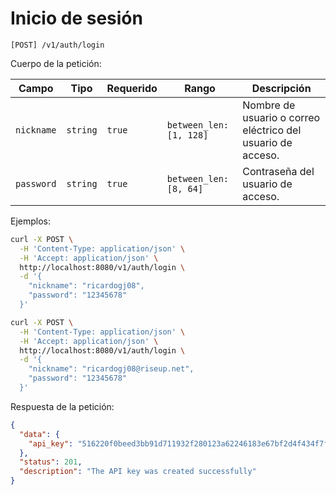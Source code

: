 # Inicio de sesión

```
[POST] /v1/auth/login
```

Cuerpo de la petición:

| Campo | Tipo | Requerido | Rango | Descripción |
| ----- | ---- | --------- | ----- | ----------- |
| `nickname` | `string` | `true` | `between_len: [1, 128]` | Nombre de usuario o correo eléctrico del usuario de acceso. |
| `password` | `string` | `true` | `between_len: [8, 64]` | Contraseña del usuario de acceso. |

Ejemplos:

```bash
curl -X POST \
  -H 'Content-Type: application/json' \
  -H 'Accept: application/json' \
  http://localhost:8080/v1/auth/login \
  -d '{
    "nickname": "ricardogj08",
    "password": "12345678"
  }'

curl -X POST \
  -H 'Content-Type: application/json' \
  -H 'Accept: application/json' \
  http://localhost:8080/v1/auth/login \
  -d '{
    "nickname": "ricardogj08@riseup.net",
    "password": "12345678"
  }'
```

Respuesta de la petición:

```json
{
  "data": {
    "api_key": "516220f0beed3bb91d711932f280123a62246183e67bf2d4f434f7f913770b88"
  },
  "status": 201,
  "description": "The API key was created successfully"
}
```

